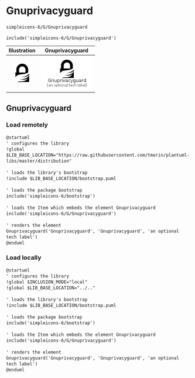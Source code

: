 # Gnuprivacyguard


```text
simpleicons-6/G/Gnuprivacyguard
```

```text
include('simpleicons-6/G/Gnuprivacyguard')
```



| Illustration | Gnuprivacyguard |
| :---: | :---: |
| ![illustration for Illustration](../../simpleicons-6/G/Gnuprivacyguard.png) | ![illustration for Gnuprivacyguard](../../simpleicons-6/G/Gnuprivacyguard.Local.png) |




## Gnuprivacyguard

### Load remotely
```plantuml
@startuml
' configures the library
!global $LIB_BASE_LOCATION="https://raw.githubusercontent.com/tmorin/plantuml-libs/master/distribution"

' loads the library's bootstrap
!include $LIB_BASE_LOCATION/bootstrap.puml

' loads the package bootstrap
include('simpleicons-6/bootstrap')

' loads the Item which embeds the element Gnuprivacyguard
include('simpleicons-6/G/Gnuprivacyguard')

' renders the element
Gnuprivacyguard('Gnuprivacyguard', 'Gnuprivacyguard', 'an optional tech label')
@enduml
```

### Load locally
```plantuml
@startuml
' configures the library
!global $INCLUSION_MODE="local"
!global $LIB_BASE_LOCATION="../.."

' loads the library's bootstrap
!include $LIB_BASE_LOCATION/bootstrap.puml

' loads the package bootstrap
include('simpleicons-6/bootstrap')

' loads the Item which embeds the element Gnuprivacyguard
include('simpleicons-6/G/Gnuprivacyguard')

' renders the element
Gnuprivacyguard('Gnuprivacyguard', 'Gnuprivacyguard', 'an optional tech label')
@enduml
```

